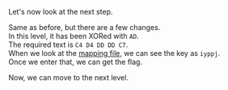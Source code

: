 Let's now look at the next step.

Same as before, but there are a few changes.  
In this level, it has been XORed with `AD`.  
The required text is `C4 D4 DD DD C7`.  
When we look at the [mapping file](mapping.txt), we can see the key as `iyppj`.  
Once we enter that, we can get the flag.  
<!-- Flag: ~pwn.college{Uqw_p_kp1-QK6B3UzDP1EZsvE_E.0FM2IDL4UDOzQzW}~ -->
Now, we can move to the next level.  